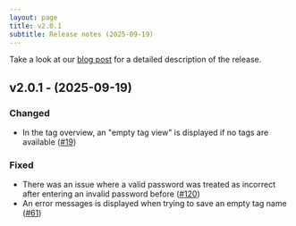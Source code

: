 ```yaml
---
layout: page
title: v2.0.1
subtitle: Release notes (2025-09-19)
---
```


Take a look at our [blog post](https://athena.devsmn.de/2025-09-12-Release-v201/) for a detailed description of the release.

## v2.0.1 - (2025-09-19) 

### Changed
- In the tag overview, an "empty tag view" is displayed if no tags are available ([#19](https://github.com/devsmn/Athena/issues/19))

### Fixed
- There was an issue where a valid password was treated as incorrect after entering an invalid password before ([#120](https://github.com/devsmn/Athena/issues/120))
- An error messages is displayed when trying to save an empty tag name ([#61](https://github.com/devsmn/Athena/issues/61))

